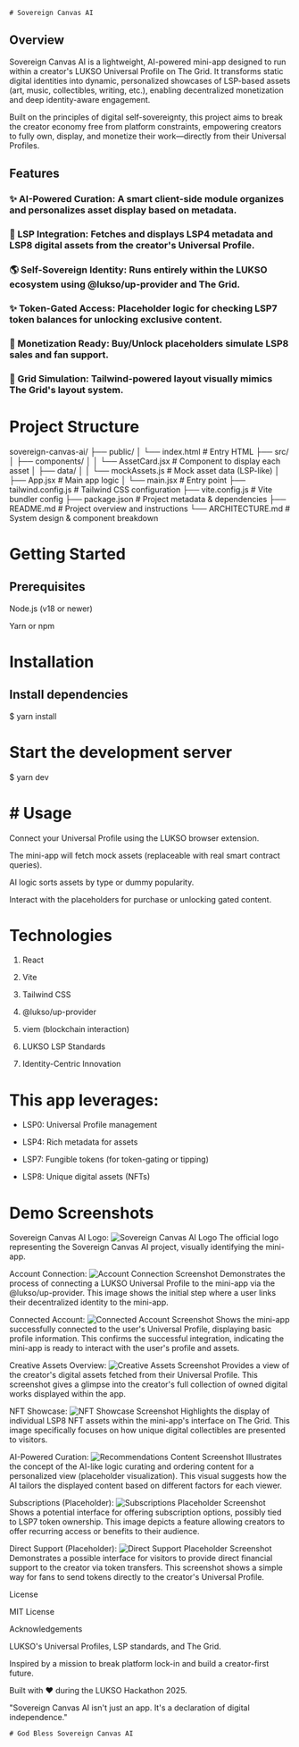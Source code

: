 `# Sovereign Canvas AI`

## Overview

Sovereign Canvas AI is a lightweight, AI-powered mini-app designed to run within a creator's LUKSO Universal Profile on The Grid. It transforms static digital identities into dynamic, personalized showcases of LSP-based assets (art, music, collectibles, writing, etc.), enabling decentralized monetization and deep identity-aware engagement.

Built on the principles of digital self-sovereignty, this project aims to break the creator economy free from platform constraints, empowering creators to fully own, display, and monetize their work—directly from their Universal Profiles.

## Features

### ✨ AI-Powered Curation: A smart client-side module organizes and personalizes asset display based on metadata.

### 💼 LSP Integration: Fetches and displays LSP4 metadata and LSP8 digital assets from the creator's Universal Profile.

### 🌎 Self-Sovereign Identity: Runs entirely within the LUKSO ecosystem using @lukso/up-provider and The Grid.

### ✨ Token-Gated Access: Placeholder logic for checking LSP7 token balances for unlocking exclusive content.

### 💸 Monetization Ready: Buy/Unlock placeholders simulate LSP8 sales and fan support.

### 📆 Grid Simulation: Tailwind-powered layout visually mimics The Grid's layout system.

# Project Structure

sovereign-canvas-ai/
├── public/
│   └── index.html              # Entry HTML
├── src/
│   ├── components/
│   │   └── AssetCard.jsx       # Component to display each asset
│   ├── data/
│   │   └── mockAssets.js       # Mock asset data (LSP-like)
│   ├── App.jsx                 # Main app logic
│   └── main.jsx                # Entry point
├── tailwind.config.js         # Tailwind CSS configuration
├── vite.config.js             # Vite bundler config
├── package.json               # Project metadata & dependencies
├── README.md                  # Project overview and instructions
└── ARCHITECTURE.md            # System design & component breakdown

# Getting Started

## Prerequisites

Node.js (v18 or newer)

Yarn or npm

# Installation
## Install dependencies
$ yarn install

# Start the development server
$ yarn dev

# # Usage

Connect your Universal Profile using the LUKSO browser extension.

The mini-app will fetch mock assets (replaceable with real smart contract queries).

AI logic sorts assets by type or dummy popularity.

Interact with the placeholders for purchase or unlocking gated content.

# Technologies

1. React

2. Vite

3. Tailwind CSS

4. @lukso/up-provider

5. viem (blockchain interaction)

6. LUKSO LSP Standards

7. Identity-Centric Innovation

# This app leverages:

* LSP0: Universal Profile management

* LSP4: Rich metadata for assets

* LSP7: Fungible tokens (for token-gating or tipping)

* LSP8: Unique digital assets (NFTs)

# Demo Screenshots
Sovereign Canvas AI Logo: ![Sovereign Canvas AI Logo](src/Components/Screenshots/Logo.png)
The official logo representing the Sovereign Canvas AI project, visually identifying the mini-app.

Account Connection: ![Account Connection Screenshot](src/Components/Screenshots/Accountconnect.png) Demonstrates the process of connecting a LUKSO Universal Profile to the mini-app via the @lukso/up-provider.
This image shows the initial step where a user links their decentralized identity to the mini-app.

Connected Account: ![Connected Account Screenshot](src/Components/Screenshots/Connectedaccount.png) Shows the mini-app successfully connected to the user's Universal Profile, displaying basic profile information.
This confirms the successful integration, indicating the mini-app is ready to interact with the user's profile and assets.

Creative Assets Overview: ![Creative Assets Screenshot](src/Components/Screenshots/Creativeassets.png) Provides a view of the creator's digital assets fetched from their Universal Profile.
This screenshot gives a glimpse into the creator's full collection of owned digital works displayed within the app.

NFT Showcase: ![NFT Showcase Screenshot](src/Components/Screenshots/Nfts.png) Highlights the display of individual LSP8 NFT assets within the mini-app's interface on The Grid.
This image specifically focuses on how unique digital collectibles are presented to visitors.

AI-Powered Curation: ![Recommendations Content Screenshot](src/Components/Screenshots/Recomendationscontent.png) Illustrates the concept of the AI-like logic curating and ordering content for a personalized view (placeholder visualization).
This visual suggests how the AI tailors the displayed content based on different factors for each viewer.

Subscriptions (Placeholder): ![Subscriptions Placeholder Screenshot](src/Components/Screenshots/Subscriptions.png) Shows a potential interface for offering subscription options, possibly tied to LSP7 token ownership.
This image depicts a feature allowing creators to offer recurring access or benefits to their audience.

Direct Support (Placeholder): ![Direct Support Placeholder Screenshot](src/Components/Screenshots/Directsupport.png) Demonstrates a possible interface for visitors to provide direct financial support to the creator via token transfers.
This screenshot shows a simple way for fans to send tokens directly to the creator's Universal Profile.


License

MIT License

Acknowledgements

LUKSO's Universal Profiles, LSP standards, and The Grid.

Inspired by a mission to break platform lock-in and build a creator-first future.

Built with ❤️ during the LUKSO Hackathon 2025.

"Sovereign Canvas AI isn't just an app. It's a declaration of digital independence."

`# God Bless Sovereign Canvas AI`

